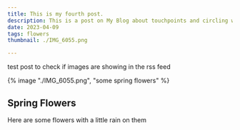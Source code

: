 ```yaml
---
title: This is my fourth post.
description: This is a post on My Blog about touchpoints and circling wagons.
date: 2023-04-09
tags: flowers
thumbnail: ./IMG_6055.png

---
```

test post to check if images are showing in the rss feed


{% image "./IMG_6055.png", "some spring flowers" %}

## Spring Flowers

Here are some flowers with a little rain on them


